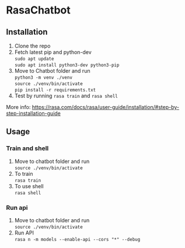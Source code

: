 # RasaChatbot

## Installation

1. Clone the repo
2. Fetch latest pip and python-dev <br/>
`sudo apt update`<br/>
`sudo apt install python3-dev python3-pip`
2. Move to Chatbot folder and run <br/>
`python3 -m venv ./venv`<br/>
`source ./venv/bin/activate`<br/>
`pip install -r requirements.txt`
3. Test by running `rasa train` and `rasa shell`

More info: https://rasa.com/docs/rasa/user-guide/installation/#step-by-step-installation-guide

## Usage

### Train and shell
1. Move to chatbot folder and run <br/>
`source ./venv/bin/activate`
2. To train <br/>
`rasa train`
3. To use shell<br/>
`rasa shell`

### Run api
1. Move to chatbot folder and run <br/>
`source ./venv/bin/activate`
2. Run API<br/>
`rasa n -m models --enable-api --cors "*" --debug`

